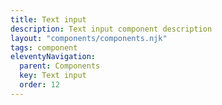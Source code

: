 ```yaml
---
title: Text input
description: Text input component description
layout: "components/components.njk"
tags: component
eleventyNavigation:
  parent: Components
  key: Text input
  order: 12
---
```


